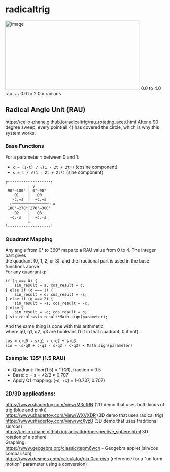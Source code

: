 # radicaltrig
<img width="424" height="217" alt="image" src="https://github.com/user-attachments/assets/bfd17458-9a9a-40ed-b22f-305bd0e7a4f8" />  
0.0 to 4.0 rau ~~ 0.0 to 2.0 π radians  

## Radical Angle Unit (RAU)
https://cello-phane.github.io/radicaltrig/rau_rotating_axes.html
After a 90 degree sweep, every point(all 4) has covered the circle, which is why this system works.

### Base Functions
For a parameter `t` between 0 and 1:
- `c = (1-t) / √(1 - 2t + 2t²)` (cosine component)
- `s = t / √(1 - 2t + 2t²)` (sine component)
  
```
┌-------------------┐
          ↑ y
 90°–180° │ 0°–90°  
    Q1    │   Q0
   -c,+s  │  +c,+s
  ←────────────────→ x 
 180°–270°|270°–360°
    Q2    │   Q3
  -c,-s   │  +c,-s  
          ↓
└-------------------┘
```

### Quadrant Mapping
Any angle from 0° to 360° maps to a RAU value from 0 to 4. The integer part gives  
the quadrant (0, 1, 2, or 3), and the fractional part is used in the base functions above.  
For any quadrant q:
```
if (q === 0) {
    sin_result = s; cos_result = c;
} else if (q === 1) {
    sin_result = c; cos_result = -s;
} else if (q === 2) {
    sin_result = -s; cos_result = -c;
} else {
    sin_result = -c; cos_result = s;
} sin_result=sin_result*Math.sign(parameter);
```
And the same thing is done with this arithmetic  
where q0, q1, q2, q3 are booleans (1 if in that quadrant, 0 if not):
```
cos = c·q0 - s·q1 - c·q2 + s·q3
sin = (s·q0 + c·q1 - s·q2 - c·q3) × Math.sign(parameter)
```  
### Example: 135° (1.5 RAU)
- Quadrant: floor(1.5) = 1 (Q1), fraction = 0.5
- Base: c = s = √2/2 ≈ 0.707
- Apply Q1 mapping: (-s, +c) = (-0.707, 0.707)  

### 2D/3D applications:  
https://www.shadertoy.com/view/M3cfRN (2D demo that uses both kinds of trig (blue and pink))  
https://www.shadertoy.com/view/WXVXDR (3D demo that uses radical trig)  
https://www.shadertoy.com/view/wcXyzB (3D demo that uses traditional sin/cos)  
https://cello-phane.github.io/radicaltrig/perspective_sphere.html 3D rotation of a sphere  
Graphing:  
https://www.geogebra.org/classic/tepm6wcn - Geogebra applet (sin/cos comparison)  
https://www.desmos.com/calculator/qku0curcwb (reference for a "uniform motion" parameter using a conversion)  
